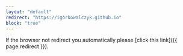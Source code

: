 ```yaml
---
layout: "default"
redirect: "https://igorkowalczyk.github.io"
block: "true"
---
```

If the browser not redirect you automatically please [click this link]({{ page.redirect }}).